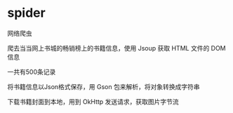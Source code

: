 # spider
网络爬虫

爬去当当网上书城的畅销榜上的书籍信息，使用 Jsoup 获取 HTML 文件的 DOM 信息

一共有500条记录

将书籍信息以Json格式保存，用 Gson 包来解析，将对象转换成字符串

下载书籍封面到本地，用到 OkHttp 发送请求，获取图片字节流
